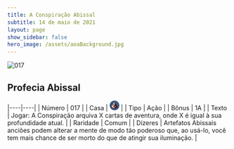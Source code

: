 ```yaml
---
title: A Conspiração Abissal
subtitle: 14 de maio de 2021
layout: page
show_sidebar: false
hero_image: /assets/aoaBackground.jpg
---
```


![017](https://cards-keyforge.s3.eu-north-1.amazonaws.com/media/pt/tac/017.png)

## Profecia Abissal

|----|----|
| Número | 017 |
| Casa | ![Conspiracy](https://raw.githubusercontent.com/cardsofkeyforge/cardsofkeyforge.github.io/master/tac/conspiracy.png "Conspiração") |
| Tipo | Ação |
| Bônus | 1A |
| Texto | Jogar: A Conspiração arquiva X cartas  de aventura, onde X é igual à sua  profundidade atual. |
| Raridade | Comum |
| Dizeres | Artefatos Abissais anciões podem alterar a mente de  modo tão poderoso que, ao usá-lo, você tem mais  chance de ser morto do que de atingir sua iluminação. |
